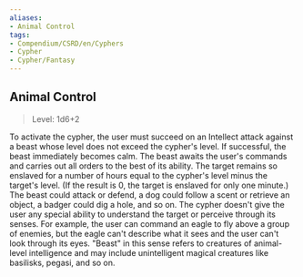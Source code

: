 ```yaml
---
aliases:
- Animal Control
tags:
- Compendium/CSRD/en/Cyphers
- Cypher
- Cypher/Fantasy
---
```


  
## Animal Control  
>Level: 1d6+2  
  
To activate the cypher, the user must succeed on an Intellect attack against a beast whose level does not exceed the cypher's level. If successful, the beast immediately becomes calm. The beast awaits the user's commands and carries out all orders to the best of its ability. The target remains so enslaved for a number of hours equal to the cypher's level minus the target's level. (If the result is 0, the target is enslaved for only one minute.) The beast could attack or defend, a dog could follow a scent or retrieve an object, a badger could dig a hole, and so on. The cypher doesn't give the user any special ability to understand the target or perceive through its senses. For example, the user can command an eagle to fly above a group of enemies, but the eagle can't describe what it sees and the user can't look through its eyes. "Beast" in this sense refers to creatures of animal-level intelligence and may include unintelligent magical creatures like basilisks, pegasi, and so on.